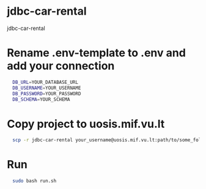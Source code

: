# jdbc-car-rental
jdbc-car-rental

# Rename .env-template to .env and add your connection
```bash
  DB_URL=YOUR_DATABASE_URL
  DB_USERNAME=YOUR_USERNAME
  DB_PASSWORD=YOUR_PASSWORD
  DB_SCHEMA=YOUR_SCHEMA
```

# Copy project to uosis.mif.vu.lt
```bash
  scp -r jdbc-car-rental your_username@uosis.mif.vu.lt:path/to/some_folder
```

# Run
```bash
  sudo bash run.sh
```

